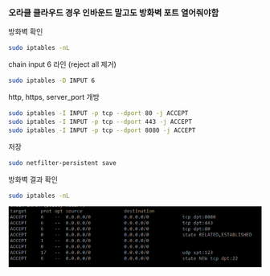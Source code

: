 ### 오라클 클라우드 경우 인바운드 말고도 방화벽 포트 열어줘야함

방화벽 확인

```bash
sudo iptables -nL
```

chain input 6 라인 (reject all 제거)

```bash
sudo iptables -D INPUT 6
```

http, https, server_port 개방

```bash
sudo iptables -I INPUT -p tcp --dport 80 -j ACCEPT
sudo iptables -I INPUT -p tcp --dport 443 -j ACCEPT
sudo iptables -I INPUT -p tcp --dport 8080 -j ACCEPT
```

저장

```bash
sudo netfilter-persistent save
```

방화벽 결과 확인

```bash
sudo iptables -nL
```

![alt text](image.png)
